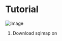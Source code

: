 # Tutorial
![Image](https://cdn.discordapp.com/attachments/944771946250371102/992058023109476412/unknown.png)

1) Download sqlmap on 
